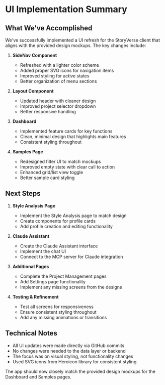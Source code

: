 # UI Implementation Summary

## What We've Accomplished

We've successfully implemented a UI refresh for the StoryVerse client that aligns with the provided design mockups. The key changes include:

1. **SideNav Component**
   - Refreshed with a lighter color scheme
   - Added proper SVG icons for navigation items
   - Improved styling for active states
   - Better organization of menu sections

2. **Layout Component**
   - Updated header with cleaner design
   - Improved project selector dropdown
   - Better responsive handling

3. **Dashboard**
   - Implemented feature cards for key functions
   - Clean, minimal design that highlights main features
   - Consistent styling throughout

4. **Samples Page**
   - Redesigned filter UI to match mockups
   - Improved empty state with clear call to action
   - Enhanced grid/list view toggle
   - Better sample card styling

## Next Steps

1. **Style Analysis Page**
   - Implement the Style Analysis page to match design
   - Create components for profile cards
   - Add profile creation and editing functionality

2. **Claude Assistant**
   - Create the Claude Assistant interface
   - Implement the chat UI
   - Connect to the MCP server for Claude integration

3. **Additional Pages**
   - Complete the Project Management pages
   - Add Settings page functionality
   - Implement any missing screens from the designs

4. **Testing & Refinement**
   - Test all screens for responsiveness
   - Ensure consistent styling throughout
   - Add any missing animations or transitions

## Technical Notes

- All UI updates were made directly via GitHub commits
- No changes were needed to the data layer or backend
- The focus was on visual styling, not functionality changes
- Used SVG icons from Heroicon library for consistent styling

The app should now closely match the provided design mockups for the Dashboard and Samples pages.
